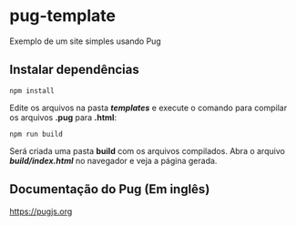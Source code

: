 # pug-template
Exemplo de um site simples usando Pug

## Instalar dependências
`npm install`

Edite os arquivos na pasta **_templates_** e execute o comando para compilar os arquivos **.pug** para **.html**:

`npm run build`

Será criada uma pasta **build** com os arquivos compilados. Abra o arquivo **_build/index.html_** no navegador e veja a página gerada.

## Documentação do Pug (Em inglês)
https://pugjs.org

